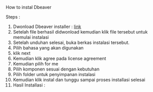 How to instal Dbeaver

Steps :

1. Dwonload Dbeaver installer : [link](https://dbeaver.io/download/)
2. Setelah file berhasil didwonload kemudian klik file tersebut untuk memulai instalasi
3. Setelah unduhan selesai, buka berkas instalasi tersebut.
4. Pilih bahasa yang akan digunakan
5. klik next
6. Kemudian klik agree pada license agreement
7. Kemudian pilih for me
8. Pilih komponen sesuai dengan kebutuhan
9. Pilih folder untuk penyimpanan instalasi
10. Kemudian klik instal dan tunggu sampai proses installasi selesai
11.  Hasil Installasi :
    
